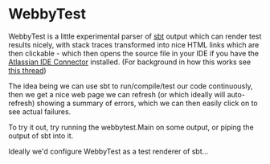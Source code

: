 WebbyTest
=========

WebbyTest is a little experimental parser of [sbt](http://code.google.com/p/simple-build-tool/) output which can render test results nicely, with stack traces transformed into nice HTML links which are then clickable - which then opens the source file in your IDE if you have the [Atlassian IDE Connector](http://www.atlassian.com/software/ideconnector/) installed. (For background in how this works see [this thread](http://www.jetbrains.net/devnet/message/5254292#5254292))

The idea being we can use sbt to run/compile/test our code continuously, then we get a nice web page we can refresh (or which ideally will auto-refresh) showing a summary of errors, which we can then easily click on to see actual failures.

To try it out, try running the webbytest.Main on some output, or piping the output of sbt into it.

Ideally we'd configure WebbyTest as a test renderer of sbt...
